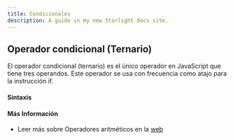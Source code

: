 ```yaml
---
title: Condicionales
description: A guide in my new Starlight docs site.
---
```


## Operador condicional (Ternario)
El operador condicional (ternario) es el único operador en JavaScript que tiene tres operandos. Este operador se usa con frecuencia como atajo para la instrucción if.

#### Sintaxis

#### Más Información

- Leer más sobre Operadores aritméticos en la [web](https://developer.mozilla.org/es/docs/Learn/JavaScript/First_steps/Math)